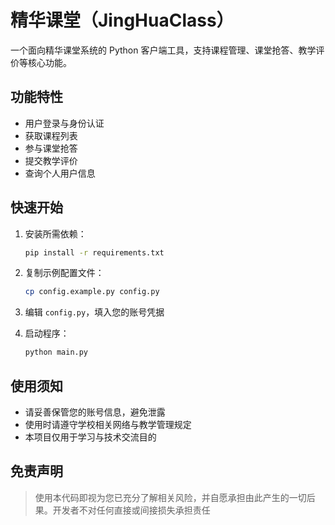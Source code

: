 # 精华课堂（JingHuaClass）

一个面向精华课堂系统的 Python 客户端工具，支持课程管理、课堂抢答、教学评价等核心功能。

## 功能特性

- 用户登录与身份认证  
- 获取课程列表  
- 参与课堂抢答  
- 提交教学评价  
- 查询个人用户信息  

## 快速开始

1. 安装所需依赖：
   ```bash
   pip install -r requirements.txt
   ```

2. 复制示例配置文件：
   ```bash
   cp config.example.py config.py
   ```

3. 编辑 `config.py`，填入您的账号凭据

4. 启动程序：
   ```bash
   python main.py
   ```

## 使用须知

- 请妥善保管您的账号信息，避免泄露  
- 使用时请遵守学校相关网络与教学管理规定  
- 本项目仅用于学习与技术交流目的  

## 免责声明

> 使用本代码即视为您已充分了解相关风险，并自愿承担由此产生的一切后果。开发者不对任何直接或间接损失承担责任
